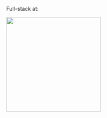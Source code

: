 Full-stack at:

[<img src="https://s3-eu-west-1.amazonaws.com/fsys-wp-uploads/app/uploads/2022/12/18144105/fresh-systems-ltd.png" width="250">](https://github.com/freshsystems)
